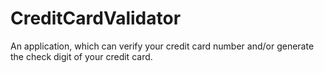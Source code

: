 # CreditCardValidator
An application, which can verify your credit card number and/or generate the check digit of your credit card.
